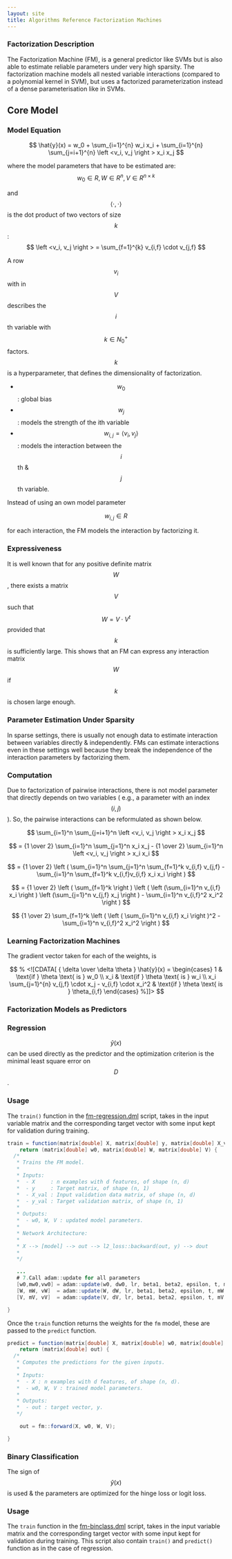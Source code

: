 ```yaml
---
layout: site
title: Algorithms Reference Factorization Machines
---
```

<!--
{% comment %}
Licensed to the Apache Software Foundation (ASF) under one or more
contributor license agreements.  See the NOTICE file distributed with
this work for additional information regarding copyright ownership.
The ASF licenses this file to you under the Apache License, Version 2.0
(the "License"); you may not use this file except in compliance with
the License.  You may obtain a copy of the License at

http://www.apache.org/licenses/LICENSE-2.0

Unless required by applicable law or agreed to in writing, software
distributed under the License is distributed on an "AS IS" BASIS,
WITHOUT WARRANTIES OR CONDITIONS OF ANY KIND, either express or implied.
See the License for the specific language governing permissions and
limitations under the License.
{% endcomment %}
-->

### Factorization Description

The Factorization Machine (FM), is a general predictor like SVMs but is also
able to estimate reliable parameters under very high sparsity. The factorization machine
models all nested variable interactions (compared to a polynomial kernel in SVM), but
uses a factorized parameterization instead of a dense parameterisation like in SVMs.

## Core Model

### Model Equation

$$ \hat{y}(x) =
w_0 +
\sum_{i=1}^{n} w_i x_i +
\sum_{i=1}^{n} \sum_{j=i+1}^{n} \left <v_i, v_j \right > x_i x_j
$$

 where the model parameters that have to be estimated are:
 $$
 w_0 \in R,
 W   \in R^n,
 V   \in R^{n \times k}
 $$

and
 $$
   \left <\cdot, \cdot \right >
 $$
is the dot product of two vectors of size $$k$$:
 $$
 \left <v_i, v_j \right > = \sum_{f=1}^{k} v_{i,f} \cdot v_{j,f}
 $$

A row $$ v_i $$ with in $$ V $$describes the $$i$$th variable with $$k \in N_0^+$$ factors. $$k$$ is a hyperparameter, that
defines the dimensionality of factorization.

- $$ w_0 $$ : global bias
- $$ w_j $$ : models the strength of the ith variable
- $$ w_{i,j} = \left <v_i, v_j \right> $$ : models the interaction between the $$i$$th & $$j$$th variable.

Instead of using an own model parameter

$$ w_{i,j} \in R $$

for each interaction, the FM
models the interaction by factorizing it.

### Expressiveness

It is well known that for any positive definite matrix $$W$$, there exists a matrix $$V$$ such that
$$W = V \cdot V^t$$ provided that $$k$$ is sufficiently large. This shows that an FM can express  any
interaction matrix $$W$$ if $$k$$ is chosen large enough.

### Parameter Estimation Under Sparsity

In sparse settings, there is usually not enough data to estimate interaction between variables
directly & independently. FMs can estimate interactions even in these settings well because
they break the independence of the interaction parameters by factorizing them.

### Computation

Due to factorization of pairwise interactions, there is not model parameter that directly depends
on two variables ( e.g., a parameter with an index $$(i,j)$$ ). So, the pairwise interactions can be
reformulated as shown below.

$$
\sum_{i=1}^n \sum_{j=i+1}^n \left <v_i, v_j \right > x_i x_j
$$

$$
= {1 \over 2} \sum_{i=1}^n \sum_{j=1}^n x_i x_j - {1 \over 2} \sum_{i=1}^n \left <v_i, v_j \right > x_i x_i
$$

$$
= {1 \over 2} \left ( \sum_{i=1}^n \sum_{j=1}^n \sum_{f=1}^k v_{i,f} v_{j,f} - \sum_{i=1}^n \sum_{f=1}^k v_{i,f}v_{i,f} x_i x_i \right )
$$

$$
= {1 \over 2} \left ( \sum_{f=1}^k \right ) \left ( \left (\sum_{i=1}^n v_{i,f} x_i \right ) \left (\sum_{j=1}^n v_{j,f} x_j \right ) - \sum_{i=1}^n v_{i,f}^2 x_i^2 \right )
$$

$$
{1 \over 2} \sum_{f=1}^k \left ( \left ( \sum_{i=1}^n v_{i,f} x_i \right )^2 - \sum_{i=1}^n v_{i,f}^2 x_i^2 \right )
$$

### Learning Factorization Machines

The gradient vector taken for each of the weights, is

$$
% <![CDATA[
{ \delta \over \delta \theta } \hat{y}(x) =
\begin{cases}
1 & \text{if } \theta \text{ is } w_0 \\
x_i & \text{if } \theta \text{ is } w_i \\
x_i \sum_{j=1}^{n} v_{j,f} \cdot x_j - v_{i,f} \cdot x_i^2 & \text{if } \theta \text{ is } \theta_{i,f}
\end{cases} %]]>
$$

### Factorization Models as Predictors

### Regression

 $$\hat{y}(x)$$ can be used directly as the predictor and the optimization criterion is the minimal
least square error on $$D$$.

### Usage

The `train()` function in the [fm-regression.dml](https://github.com/apache/systemml/blob/master/scripts/staging/fm-regression.dml) script, takes in the input variable matrix and the corresponding target vector with some input kept for validation during training.

``` java
train = function(matrix[double] X, matrix[double] y, matrix[double] X_val, matrix[double] y_val)
    return (matrix[double] w0, matrix[double] W, matrix[double] V) {
  /*
   * Trains the FM model.
   *
   * Inputs:
   *  - X     : n examples with d features, of shape (n, d)
   *  - y     : Target matrix, of shape (n, 1)
   *  - X_val : Input validation data matrix, of shape (n, d)
   *  - y_val : Target validation matrix, of shape (n, 1)
   *
   * Outputs:
   *  - w0, W, V : updated model parameters.
   *
   * Network Architecture:
   *
   * X --> [model] --> out --> l2_loss::backward(out, y) --> dout
   *
   */

   ...
   # 7.Call adam::update for all parameters
   [w0,mw0,vw0] = adam::update(w0, dw0, lr, beta1, beta2, epsilon, t, mw0, vw0);
   [W, mW, vW]  = adam::update(W, dW, lr, beta1, beta2, epsilon, t, mW, vW );
   [V, mV, vV]  = adam::update(V, dV, lr, beta1, beta2, epsilon, t, mV, vV );

}
```

Once the `train` function returns the  weights for the `fm` model, these are passed to the `predict` function.

``` java
predict = function(matrix[double] X, matrix[double] w0, matrix[double] W, matrix[double] V)
    return (matrix[double] out) {
  /*
   * Computes the predictions for the given inputs.
   *
   * Inputs:
   *  - X : n examples with d features, of shape (n, d).
   *  - w0, W, V : trained model parameters.
   *
   * Outputs:
   *  - out : target vector, y.
   */

    out = fm::forward(X, w0, W, V);

}
```

### Binary Classification

The sign of $$\hat{y}(x)$$ is used & the parameters are optimized for the hinge loss or logit loss.

### Usage

The `train` function in the [fm-binclass.dml](https://github.com/apache/systemml/blob/master/scripts/staging/fm-binclass.dml) script, takes in the input variable matrix and the corresponding target vector with some input kept for validation during training. This script also contain `train()` and `predict()` function as in the case of regression.
